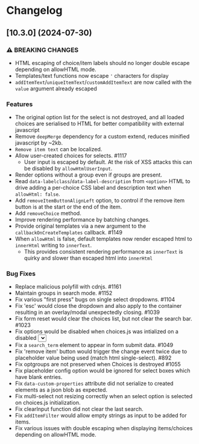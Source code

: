 # Changelog

## [10.3.0] (2024-07-30)

### ⚠ BREAKING CHANGES

* HTML escaping of choice/item labels should no longer double escape depending on allowHTML mode.
* Templates/text functions now escape `'` characters for display
* `addItemText`/`uniqueItemText`/`customAddItemText` are now called with the `value` argument already escaped

### Features

* The original option list for the select is not destroyed, and all loaded choices are serialised to HTML for better compatibility with external javascript
* Remove `deepMerge` dependency for a custom extend, reduces minified javascript by ~2kb.
* `Remove item text` can be localized.
* Allow user-created choices for selects. #1117
    * User input is escaped by default. At the risk of XSS attacks this can be disabled by `allowHtmlUserInput`.
* Render options without a group even if groups are present.
* Read `data-labelclass`/`data-label-description` from `<option>` HTML to drive adding a per-choice CSS label and description text when `allowHtml: false`.
* Add `removeItemButtonAlignLeft` option, to control if the remove item button is at the start or the end of the item.
* Add `removeChoice` method.
* Improve rendering performance by batching changes.
* Provide original templates via a new argument to the `callbackOnCreateTemplates` callback. #1149
* When `allowHtml` is false, default templates now render escaped html to `innerHtml` writing to `innerText`.
    * This provides consistent rendering performance as `innerText` is quirky and slower than escaped html into `innerHtml`

### Bug Fixes

* Replace malicious polyfill with cdnjs. #1161
* Maintain groups in search mode. #1152
* Fix various "first press" bugs on single select dropdowns. #1104
* Fix 'esc' would close the dropdown and also apply to the container resulting in an overlay/modal unexpectedly closing. #1039
* Fix form reset would clear the choices list, but not clear the search bar. #1023
* Fix options would be disabled when choices.js was intialized on a disabled <select> element. #1025
* Fix a `search_term` element to appear in form submit data. #1049
* Fix 'remove item' button would trigger the change event twice due to placeholder value being used (match html single-select). #892
* Fix optgroups are not preserved when Choices is destroyed #1055
* Fix placeholder config option would be ignored for select boxes which have blank entries.
* Fix `data-custom-properties` attribute did not serialize to created elements as a json blob as expected.
* Fix multi-select not resizing correctly when an select option is selected on choices.js initialization.
* Fix clearInput function did not clear the last search.
* Fix `addItemFilter` would allow empty strings as input to be added for items.
* Fix various issues with double escaping when displaying items/choices depending on allowHTML mode.
